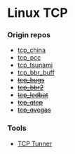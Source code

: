 # Linux TCP

### Origin repos

* [tcp_china](https://github.com/madeye/tcp_china)
* [tcp_pcc](https://github.com/giltu/KernelPCC)
* [tcp_tsunami](https://github.com/singhigh/502newbbr)
* [tcp_bbr_buff](https://github.com/nanqinlang-tcp/tcp_nanqinlang)
* ~~[tcp_bugs](https://github.com/marywangran/tcp_cdg_and_westwood)~~
* ~~[tcp_bbr2](https://github.com/marywangran/BBR-the-second)~~
* ~~[tcp_ledbat](https://github.com/silviov/TCP-LEDBAT)~~
* ~~[tcp_qtcp](https://github.com/marywangran/QTCP)~~
* ~~[tcp_qvegas](https://github.com/marywangran/qvegas)~~

### Tools

* [TCP Tunner](https://github.com/Gasparila/TCPTuner)
